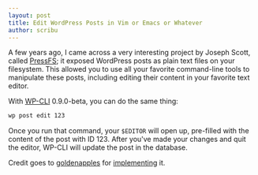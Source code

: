 ```yaml
---
layout: post
title: Edit WordPress Posts in Vim or Emacs or Whatever
author: scribu
---
```

A few years ago, I came across a very interesting project by Joseph Scott, called [PressFS][1]; it exposed WordPress posts as plain text files on your filesystem. This allowed you to use all your favorite command-line tools to manipulate these posts, including editing their content in your favorite text editor.

With [WP-CLI](/) 0.9.0-beta, you can do the same thing:

```bash
wp post edit 123
```

Once you run that command, your `$EDITOR` will open up, pre-filled with the content of the post with ID 123. After you've made your changes and quit the editor, WP-CLI will update the post in the database.

Credit goes to [goldenapples](https://github.com/goldenapples) for [implementing](https://github.com/wp-cli/wp-cli/pull/302) it.

[1]: https://github.com/josephscott/pressfs
